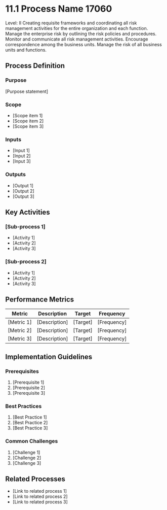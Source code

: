 # 11.1 Process Name 17060

<div class="process-card">
Level: II
Creating requisite frameworks and coordinating all risk management activities for the entire organization and each function. Manage the enterprise risk by outlining the risk policies and procedures. Monitor and communicate all risk management activities. Encourage correspondence among the business units. Manage the risk of all business units and functions.
</div>

## Process Definition

### Purpose

[Purpose statement]

### Scope

- [Scope item 1]
- [Scope item 2]
- [Scope item 3]

### Inputs

- [Input 1]
- [Input 2]
- [Input 3]

### Outputs

- [Output 1]
- [Output 2]
- [Output 3]

## Key Activities

### [Sub-process 1]

- [Activity 1]
- [Activity 2]
- [Activity 3]

### [Sub-process 2]

- [Activity 1]
- [Activity 2]
- [Activity 3]

## Performance Metrics

| Metric | Description | Target | Frequency |
|--------|-------------|--------|-----------|
| [Metric 1] | [Description] | [Target] | [Frequency] |
| [Metric 2] | [Description] | [Target] | [Frequency] |
| [Metric 3] | [Description] | [Target] | [Frequency] |

## Implementation Guidelines

### Prerequisites

1. [Prerequisite 1]
2. [Prerequisite 2]
3. [Prerequisite 3]

### Best Practices

1. [Best Practice 1]
2. [Best Practice 2]
3. [Best Practice 3]

### Common Challenges

1. [Challenge 1]
2. [Challenge 2]
3. [Challenge 3]

## Related Processes

- [Link to related process 1]
- [Link to related process 2]
- [Link to related process 3]
